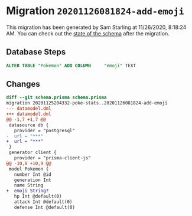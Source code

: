 # Migration `20201126081824-add-emoji`

This migration has been generated by Sam Starling at 11/26/2020, 8:18:24 AM.
You can check out the [state of the schema](./schema.prisma) after the migration.

## Database Steps

```sql
ALTER TABLE "Pokemon" ADD COLUMN     "emoji" TEXT
```

## Changes

```diff
diff --git schema.prisma schema.prisma
migration 20201125204332-poke-stats..20201126081824-add-emoji
--- datamodel.dml
+++ datamodel.dml
@@ -1,7 +1,7 @@
 datasource db {
   provider = "postgresql"
-  url = "***"
+  url = "***"
 }
 generator client {
   provider = "prisma-client-js"
@@ -10,8 +10,9 @@
 model Pokemon {
   number Int @id
   generation Int
   name String
+  emoji String?
   hp Int @default(0)
   attack Int @default(0)
   defense Int @default(0)
```


